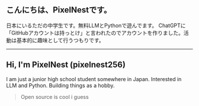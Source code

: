 ## こんにちは、PixelNestです。
日本にいるただの中学生です。無料LLMとPythonで遊んでます。
ChatGPTに「GitHubアカウントは持っとけ」と言われたのでアカウントを作りました。活動は基本的に趣味として行うつもりです。

---

## Hi, I'm PixelNest (pixelnest256)
I am just a junior high school student somewhere in Japan.
Interested in LLM and Python. Building things as a hobby.

> Open source is cool i guess
